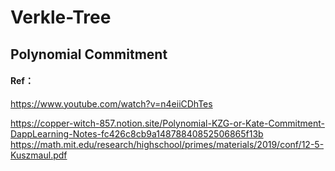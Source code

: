 # Verkle-Tree
## Polynomial Commitment
#### Ref：
 https://www.youtube.com/watch?v=n4eiiCDhTes
 
 https://copper-witch-857.notion.site/Polynomial-KZG-or-Kate-Commitment-DappLearning-Notes-fc426c8cb9a14878840852506865f13b
 https://math.mit.edu/research/highschool/primes/materials/2019/conf/12-5-Kuszmaul.pdf

